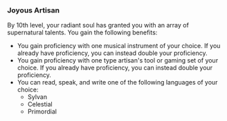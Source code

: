 ### Joyous Artisan
By 10th level, your radiant soul has granted you with an array of supernatural talents.
You gain the following benefits:
- You gain proficiency with one musical instrument of your choice.
	If you already have proficiency, you can instead double your proficiency.
- You gain proficiency with one type artisan's tool or gaming set of your choice.
	If you already have proficiency, you can instead double your proficiency.
- You can read, speak, and write one of the following languages of your choice:
	- Sylvan
	- Celestial
	- Primordial
